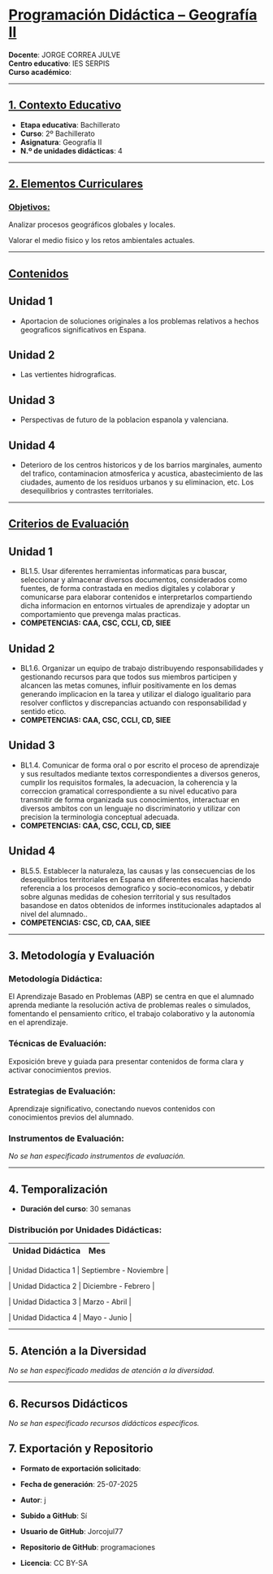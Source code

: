 # <u>Programación Didáctica – Geografía II</u>

**Docente**: JORGE CORREA JULVE  
**Centro educativo**: IES SERPIS  
**Curso académico**:   

---

## <u>1. Contexto Educativo</u>

- **Etapa educativa**: Bachillerato
- **Curso**: 2º Bachillerato
- **Asignatura**: Geografía II
- **N.º de unidades didácticas**: 4

---
## <u>2. Elementos Curriculares</u>

### <u>Objetivos:</u>



Analizar procesos geográficos globales y locales.

Valorar el medio físico y los retos ambientales actuales.



---

## <u>Contenidos</u>

## Unidad 1
- Aportacion de soluciones originales a los problemas relativos a hechos geograficos significativos en Espana.
## Unidad 2
- Las vertientes hidrograficas.
## Unidad 3
- Perspectivas de futuro de la poblacion espanola y valenciana.
## Unidad 4
- Deterioro de los centros historicos y de los barrios marginales, aumento del trafico, contaminacion atmosferica y acustica, abastecimiento de las ciudades, aumento de los residuos urbanos y su eliminacion, etc. Los desequilibrios y contrastes territoriales.


---

## <u>Criterios de Evaluación</u>

## Unidad 1
- BL1.5. Usar diferentes herramientas informaticas para buscar, seleccionar y almacenar diversos documentos, considerados como fuentes, de forma contrastada en medios digitales y colaborar y comunicarse para elaborar contenidos e interpretarlos compartiendo dicha informacion en entornos virtuales de aprendizaje y adoptar un comportamiento que prevenga malas practicas.
- **COMPETENCIAS: CAA, CSC, CCLI, CD, SIEE**
## Unidad 2
- BL1.6. Organizar un equipo de trabajo distribuyendo responsabilidades y gestionando recursos para que todos sus miembros participen y alcancen las metas comunes, influir positivamente en los demas generando implicacion en la tarea y utilizar el dialogo igualitario para resolver conflictos y discrepancias actuando con responsabilidad y sentido etico.
- **COMPETENCIAS: CAA, CSC, CCLI, CD, SIEE**
## Unidad 3
- BL1.4. Comunicar de forma oral o por escrito el proceso de aprendizaje y sus resultados mediante textos correspondientes a diversos generos, cumplir los requisitos formales, la adecuacion, la coherencia y la correccion gramatical correspondiente a su nivel educativo para transmitir de forma organizada sus conocimientos, interactuar en diversos ambitos con un lenguaje no discriminatorio y utilizar con precision la terminologia conceptual adecuada.
- **COMPETENCIAS: CAA, CSC, CCLI, CD, SIEE**
## Unidad 4
- BL5.5. Establecer la naturaleza, las causas y las consecuencias de los desequilibrios territoriales en Espana en diferentes escalas haciendo referencia a los procesos demografico y socio-economicos, y debatir sobre algunas medidas de cohesion territorial y sus resultados basandose en datos obtenidos de informes institucionales adaptados al nivel del alumnado..
- **COMPETENCIAS: CSC, CD, CAA, SIEE**


---

## 3. Metodología y Evaluación

### Metodología Didáctica:

El Aprendizaje Basado en Problemas (ABP) se centra en que el alumnado aprenda mediante la resolución activa de problemas reales o simulados, fomentando el pensamiento crítico, el trabajo colaborativo y la autonomía en el aprendizaje.


### Técnicas de Evaluación:

Exposición breve y guiada para presentar contenidos de forma clara y activar conocimientos previos.


### Estrategias de Evaluación:

Aprendizaje significativo, conectando nuevos contenidos con conocimientos previos del alumnado.


### Instrumentos de Evaluación:

_No se han especificado instrumentos de evaluación._


---

## 4. Temporalización

- **Duración del curso**: 30 semanas

### **Distribución por Unidades Didácticas:**


| Unidad Didáctica | Mes |
|------------------|-------------------|


| Unidad Didactica 1 | Septiembre - Noviembre |

| Unidad Didactica 2 | Diciembre - Febrero |

| Unidad Didactica 3 | Marzo - Abril |

| Unidad Didactica 4 | Mayo - Junio |



---

## 5. Atención a la Diversidad


_No se han especificado medidas de atención a la diversidad._

---

## 6. Recursos Didácticos


_No se han especificado recursos didácticos específicos._

## 7. Exportación y Repositorio

- **Formato de exportación solicitado**: 
- **Fecha de generación**: 25-07-2025
- **Autor**: j


- **Subido a GitHub**: Sí
- **Usuario de GitHub**: Jorcojul77
- **Repositorio de GitHub**: programaciones

- **Licencia**: CC BY-SA



